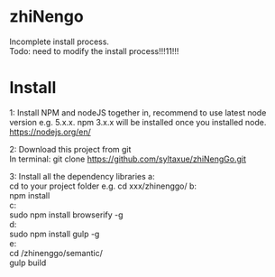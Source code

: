 # zhiNengo  

Incomplete install process.  
Todo: need to modify the install process!!!11!!!


# Install  
1: Install NPM and nodeJS together in, recommend to use latest node version e.g. 5.x.x. npm 3.x.x will be installed once you installed node.
https://nodejs.org/en/  

2:  Download this project from git   
In terminal:
git clone https://github.com/syltaxue/zhiNengGo.git

3: Install all the dependency libraries
  a:   
  cd to your project folder e.g. cd xxx/zhinenggo/
  b:   
  npm install   
  c:  
  sudo npm install browserify -g   
  d:   
  sudo npm install gulp -g   
  e:   
  cd /zhinenggo/semantic/   
  gulp build
